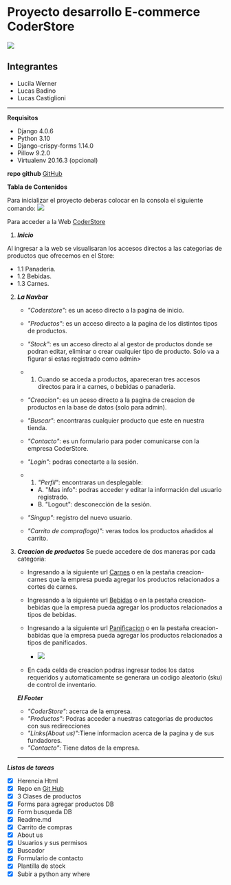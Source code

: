 # Proyecto desarrollo E-commerce CoderStore
![](https://media.discordapp.net/attachments/1004393238276362365/1005986351855964250/coderhouse-logo.png?width=473&height=473 )
## Integrantes
- Lucila Werner
- Lucas Badino
- Lucas Castiglioni
---
**Requisitos** 
- Django 4.0.6
- Python 3.10
- Django-crispy-forms 1.14.0
- Pillow 9.2.0
- Virtualenv 20.16.3 (opcional)

**repo github**
[GitHub](https://github.com/lucasbadino/trabajo_1)


**Tabla de Contenidos**

Para inicializar el proyecto deberas colocar en la consola el siguiente comando:
![](https://media.discordapp.net/attachments/1004393238276362365/1005977594602201238/Screen_Shot_2022-08-07_at_7.14.04_PM.png?width=1025&height=105)


Para acceder a la Web [CoderStore](http://coderstore.pythonanywhere.com/)

1. ***Inicio***

Al ingresar a la web se visualisaran los accesos directos a las categorias de productos que ofrecemos en el Store: 

   - 1.1 Panaderia.     
   - 1.2 Bebidas.
   - 1.3 Carnes.

2.  ***La Navbar*** 

    - *"Coderstore"*: es un aceso directo a la pagina de inicio.
    - *"Productos"*: es un acceso directo a la pagina de los distintos tipos de productos.
    - *"Stock"*: es un acceso directo al al gestor de productos donde se podran editar, eliminar o crear cualquier tipo de producto. Solo va a figurar si  estas registrado como admin>

    - 1. Cuando se acceda a productos, apareceran tres accesos directos para ir a carnes, o bebidas o panaderia. 

    - *"Creacion"*: es un aceso directo a la pagina de creacion de productos en la base de datos (solo para admin).
    - *"Buscar"*: encontraras cualquier producto que este en nuestra tienda.
    - *"Contacto"*: es un formulario para poder comunicarse con la empresa CoderStore.
    - *"Login"*: podras conectarte a la sesión.
    - 1. *"Perfil"*: encontraras un desplegable:
        - A. "Mas info": podras acceder y editar la información del usuario registrado.
        - B. "Logout": desconección de la sesión.
    - *"Singup"*: registro del nuevo usuario.
    - *"Carrito de compra(logo)"*: veras todos los productos añadidos al carrito. 

3. ***Creacion de productos***
   Se puede accedere de dos maneras por cada categoria:
    - Ingresando a la siguiente url [Carnes](http://coderstore.pythonanywhere.com/meat/create-meats/) o en la pestaña creacion-   carnes que la empresa pueda agregar los productos relacionados a cortes de carnes.
    - Ingresando a la siguiente url [Bebidas](http://coderstore.pythonanywhere.com/drink/create-drinks/) o en la pestaña creacion- bebidas que la empresa pueda agregar los productos relacionados a tipos de bebidas. 
    - Ingresando a la siguiente url [Panificacion](http://coderstore.pythonanywhere.com/bakery/create-bakeries/) o en la pestaña creacion- babidas que la empresa pueda agregar los productos relacionados a tipos de panificados.

        - ![](https://media.discordapp.net/attachments/1004393238276362365/1005986750956576888/Formulario.png)

    - En cada celda de creacion podras ingresar todos los datos requeridos y automaticamente se generara un codigo aleatorio (sku) de control de inventario. 
    
    ***El Footer***
    - *"CoderStore"*: acerca de la empresa.
    - *"Productos"*: Podras acceder a nuestras categorias de productos con sus redirecciones  
    - *"Links(About us)"*:Tiene informacion acerca de la pagina y de sus fundadores.
    - *"Contacto"*:  Tiene datos de la empresa.
    ---
***Listas de tareas***
- [x] Herencia Html
- [x] Repo en [Git Hub](https://github.com/lucasbadino/trabajo_1)
- [x] 3 Clases de productos 
- [x] Forms para agregar productos DB
- [x] Form busqueda DB
- [x] Readme.md
- [x] Carrito de compras
- [x] About us
- [x] Usuarios y sus permisos
- [x] Buscador
- [x] Formulario de contacto
- [x] Plantilla de stock
- [x] Subir a python any where